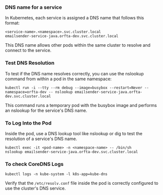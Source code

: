### DNS name for a service
In Kubernetes, each service is assigned a DNS name that follows this format:
```
<service-name>.<namespace>.svc.cluster.local
emailsender-service-java.orfta-dev.svc.cluster.local
```
This DNS name allows other pods within the same cluster to resolve and connect to the service.
### Test DNS Resolution
To test if the DNS name resolves correctly, you can use the nslookup command from within a pod in the same namespace:
```
kubectl run -i --tty --rm debug --image=busybox --restart=Never --namespace=orfta-dev -- nslookup emailsender-service-java.orfta-dev.svc.cluster.local
```
This command runs a temporary pod with the busybox image and performs an nslookup for the service's DNS name.
### To Log Into the Pod
Inside the pod, use a DNS lookup tool like nslookup or dig to test the resolution of a service's DNS name.
```
kubectl exec -it <pod-name> -n <namespace-name> -- /bin/sh
nslookup emailsender-service-java.orfta-dev.svc.cluster.local
```
### To check CoreDNS Logs
```
kubectl logs -n kube-system -l k8s-app=kube-dns
```
Verify that the `/etc/resolv.conf` file inside the pod is correctly configured to use the cluster's DNS service.


